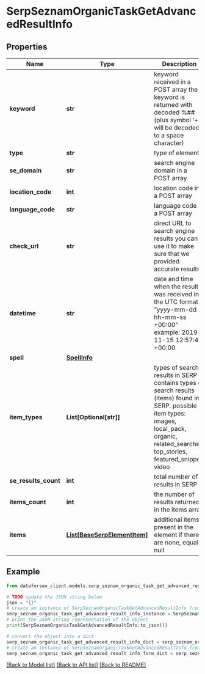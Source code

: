 # SerpSeznamOrganicTaskGetAdvancedResultInfo


## Properties

Name | Type | Description | Notes
------------ | ------------- | ------------- | -------------
**keyword** | **str** | keyword received in a POST array the keyword is returned with decoded %## (plus symbol ‘+’ will be decoded to a space character) | [optional] 
**type** | **str** | type of element | [optional] 
**se_domain** | **str** | search engine domain in a POST array | [optional] 
**location_code** | **int** | location code in a POST array | [optional] 
**language_code** | **str** | language code in a POST array | [optional] 
**check_url** | **str** | direct URL to search engine results you can use it to make sure that we provided accurate results | [optional] 
**datetime** | **str** | date and time when the result was received in the UTC format: “yyyy-mm-dd hh-mm-ss +00:00” example: 2019-11-15 12:57:46 +00:00 | [optional] 
**spell** | [**SpellInfo**](SpellInfo.md) |  | [optional] 
**item_types** | **List[Optional[str]]** | types of search results in SERP contains types of search results (items) found in SERP. possible item types: images, local_pack, organic, related_searches, top_stories, featured_snippet, video | [optional] 
**se_results_count** | **int** | total number of results in SERP | [optional] 
**items_count** | **int** | the number of results returned in the items array | [optional] 
**items** | [**List[BaseSerpElementItem]**](BaseSerpElementItem.md) | additional items present in the element if there are none, equals null | [optional] 

## Example

```python
from dataforseo_client.models.serp_seznam_organic_task_get_advanced_result_info import SerpSeznamOrganicTaskGetAdvancedResultInfo

# TODO update the JSON string below
json = "{}"
# create an instance of SerpSeznamOrganicTaskGetAdvancedResultInfo from a JSON string
serp_seznam_organic_task_get_advanced_result_info_instance = SerpSeznamOrganicTaskGetAdvancedResultInfo.from_json(json)
# print the JSON string representation of the object
print(SerpSeznamOrganicTaskGetAdvancedResultInfo.to_json())

# convert the object into a dict
serp_seznam_organic_task_get_advanced_result_info_dict = serp_seznam_organic_task_get_advanced_result_info_instance.to_dict()
# create an instance of SerpSeznamOrganicTaskGetAdvancedResultInfo from a dict
serp_seznam_organic_task_get_advanced_result_info_form_dict = serp_seznam_organic_task_get_advanced_result_info.from_dict(serp_seznam_organic_task_get_advanced_result_info_dict)
```
[[Back to Model list]](../README.md#documentation-for-models) [[Back to API list]](../README.md#documentation-for-api-endpoints) [[Back to README]](../README.md)


